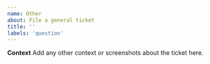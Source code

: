 ```yaml
---
name: Other
about: File a general ticket
title: ''
labels: 'question'
---
```


**Context**
Add any other context or screenshots about the ticket here.
